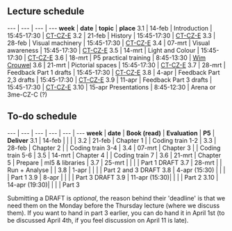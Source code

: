 
## Lecture schedule

--- | --- | --- | ---
**week** | **date**	| **topic** | **place**
3.1 | 14-feb | Introduction | 15:45-17:30 | [CT-CZ-E](https://educationrooms.tudelft.nl/zaleninfo.php?zid=140)
3.2 | 21-feb | History | 15:45-17:30 | [CT-CZ-E](https://educationrooms.tudelft.nl/zaleninfo.php?zid=140)
3.3 | 28-feb | Visual machinery | 15:45-17:30 | [CT-CZ-E](https://educationrooms.tudelft.nl/zaleninfo.php?zid=140)
3.4 | 07-mrt | Visual awareness | 15:45-17:30 | [CT-CZ-E](https://educationrooms.tudelft.nl/zaleninfo.php?zid=140)
3.5 | 14-mrt | Light and Colour | 15:45-17:30 | [CT-CZ-E](https://educationrooms.tudelft.nl/zaleninfo.php?zid=140)
3.6 | 18-mrt | P5 practical training | 8:45-13:30 | [Wim Crouwel](https://educationrooms.tudelft.nl/zaleninfo.php?zid=164)
3.6 | 21-mrt | Pictorial spaces | 15:45-17:30 | [CT-CZ-E](https://educationrooms.tudelft.nl/zaleninfo.php?zid=140)
3.7 | 28-mrt | Feedback  Part 1 drafts	 | 15:45-17:30 | [CT-CZ-E](https://educationrooms.tudelft.nl/zaleninfo.php?zid=140)
3.8 | 4-apr  | Feedback  Part 2,3 drafts	 | 15:45-17:30 | [CT-CZ-E](https://educationrooms.tudelft.nl/zaleninfo.php?zid=140)
3.9 | 11-apr | Feedback  Part 3 drafts	 | 15:45-17:30 | [CT-CZ-E](https://educationrooms.tudelft.nl/zaleninfo.php?zid=140)
3.10 | 15-apr	Presentations | 8:45-12:30 | Arena or 3me-CZ-C (?)


## To-do schedule

--- | --- | --- | --- | --- | ---
**week** 	| **date**	| **Book (read)** 	| **Evaluation** 	| **P5** 			|	 **Deliver**
3.1 	| 14-feb 		|  					|  					| 					| 
3.2 	| 21-feb 		| Chapter 1 		| 					| Coding train 1-2 	| 
3.3 	| 28-feb 		| Chapter 2 		|					| Coding train 3-4	|
3.4 	| 07-mrt 		| Chapter 3 		| 					| Coding train 5-6	|
3.5 	| 14-mrt 		| Chapter 4 		| 					| Coding train 7	|
3.6 	| 21-mrt 		| Chapter 5 		| Prepare			| ml5 & libraries	|
3.7 	| 25-mrt 		|		 	 		| 	 				| 					| Part 1 DRAFT
3.7 	| 28-mrt 		|		 	 		| Run + Analyse		| 					|
3.8 	| 1-apr 		| 	 				| 		 			| 					| Part 2 and 3 DRAFT
3.8 	| 4-apr (15:30) | 	 				| 		 			| 					| Part 1
3.9 	| 8-apr 		| 	 				| 		 			| 					| Part 3 DRAFT
3.9 	| 11-apr (15:30)| 	 				| 					| 					| Part 2
3.10 	| 14-apr (19:30)| 					| 					|					| Part 3

Submitting a DRAFT is *optional*, the reason behind their 'deadline' is that we need them on the Monday before the Thursday lecture (where we discuss them).  If you want to hand in part 3 earlier, you can do hand it in April 1st (to be discussed April 4th, if you feel discussion on April 11 is late).
